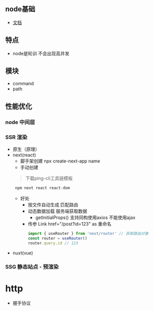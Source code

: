 ## node基础
- [文档](http://nodejs.cn/)
## 特点
- node是轮训 不会出现高并发
## 模块
- command
- path
## 性能优化
### node 中间层
### SSR 渲染
- 原生（原理）
- next(react)
   - 脚手架创建 npx create-next-app name
   - 手动创建
   > 下载ping-cli工具链模板
    ```js
     npm next react react-dom
    ```
    - 好处
       - 按文件自动生成 匹配路由
       - 动态数据加载 服务端获取数据
          - getInitialProps() 支持同构使用axios 不能使用ajax 
       - 传参 Link href="/post?id=123" as 重命名
          ```js
          import { useRouter } from 'next/router' // 获取路由对象
          const router = useRouter()
          router.query.id // 123
          ```
- nuxt(vue)
### SSG 静态站点 - 预渲染

# http
- 握手协议
